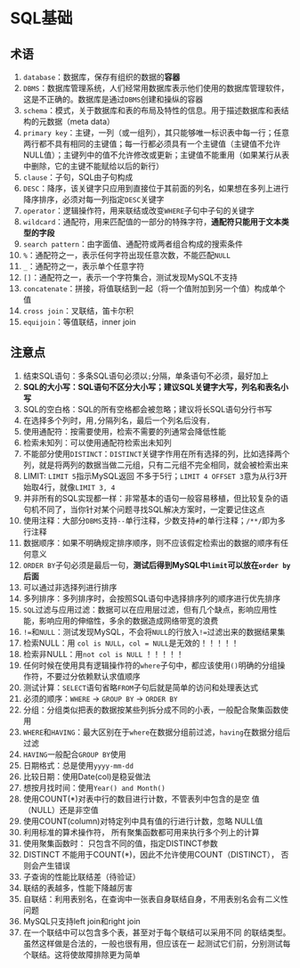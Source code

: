# SQL基础

## 术语

1. `database`：数据库，保存有组织的数据的**容器**
2. `DBMS`：数据库管理系统，人们经常用数据库表示他们使用的数据库管理软件，这是不正确的。数据库是通过`DBMS`创建和操纵的容器
3. `schema`：模式，关于数据库和表的布局及特性的信息。用于描述数据库和表结构的元数据（meta data）
4. `primary key`：主键，一列（或一组列），其只能够唯一标识表中每一行；任意两行都不具有相同的主键值；每一行都必须具有一个主键值（主键值不允许NULL值）；主键列中的值不允许修改或更新；主键值不能重用（如果某行从表中删除，它的主键不能赋给以后的新行）
5. `clause`：子句，SQL由子句构成
6. `DESC`：降序，该关键字只应用到直接位于其前面的列名，如果想在多列上进行降序排序，必须对每一列指定`DESC`关键字
7. `operator`：逻辑操作符，用来联结或改变`WHERE`子句中子句的关键字
8. `wildcard`：通配符，用来匹配值的一部分的特殊字符，**通配符只能用于文本类型的字段**
9. `search pattern`：由字面值、通配符或两者组合构成的搜索条件
10. `%`：通配符之一，表示任何字符出现任意次数，不能匹配`NULL`
11. `_`：通配符之一，表示单个任意字符
12. `[]`：通配符之一，表示一个字符集合，测试发现MySQL不支持
13. `concatenate`：拼接，将值联结到一起（将一个值附加到另一个值）构成单个值
14. `cross join`：叉联结，笛卡尔积
15. `equijoin`：等值联结，inner join

## 注意点

1. 结束SQL语句：多条SQL语句必须以`;`分隔，单条语句不必须，最好加上
2. **SQL的大小写：SQL语句不区分大小写；建议SQL关键字大写，列名和表名小写**
3. SQL的空白格：SQL的所有空格都会被忽略；建议将长SQL语句分行书写
4. 在选择多个列时，用`,`分隔列名，最后一个列名后没有`,`
5. 使用通配符：按需要使用，检索不需要的列通常会降低性能
6. 检索未知列：可以使用通配符检索出未知列
7. 不能部分使用`DISTINCT`：`DISTINCT`关键字作用在所有选择的列，比如选择两个列，就是将两列的数据当做二元组，只有二元组不完全相同，就会被检索出来
8. LIMIT: `LIMIT 5`指示MySQL返回 不多于5行；`LIMIT 4 OFFSET 3`意为从行3开始取4行，就像`LIMIT 3, 4`
9. 并非所有的SQL实现都一样：非常基本的语句一般容易移植，但比较复杂的语句机不同了，当你针对某个问题寻找SQL解决方案时，一定要记住这点
10. 使用注释：大部分`DBMS`支持`--`单行注释，少数支持`#`的单行注释；`/**/`即为多行注释
11. 数据顺序：如果不明确规定排序顺序，则不应该假定检索出的数据的顺序有任何意义
12. `ORDER BY`子句必须是最后一句，**测试后得到MySQL中`limit`可以放在`order by`后面**
13. 可以通过非选择列进行排序
14. 多列排序：多列排序时，会按照SQL语句中选择排序列的顺序进行优先排序
15. `SQL`过滤与应用过滤：数据可以在应用层过滤，但有几个缺点，影响应用性能，影响应用的伸缩性，多余的数据造成网络带宽的浪费
16. `!=`和`NULL`：测试发现MySQL，不会将`NULL`的行放入`!=`过滤出来的数据结果集
17. 检索NULL：用 `col is NULL`，`col = NULL`是无效的！！！！！
18. 检索非NULL：用`not col is NULL` ！！！！！
19. 任何时候在使用具有逻辑操作符的`where`子句中，都应该使用`()`明确的分组操作符，不要过分依赖默认求值顺序
20. 测试计算：`SELECT`语句省略`FROM`子句后就是简单的访问和处理表达式
21. 必须的顺序：`WHERE` -> `GROUP BY` -> `ORDER BY`
22. 分组：分组类似把表的数据按某些列拆分成不同的小表，一般配合聚集函数使用
23. `WHERE`和`HAVING`：最大区别在于`where`在数据分组前过滤，`having`在数据分组后过滤
24. `HAVING`一般配合`GROUP BY`使用
25. 日期格式：总是使用`yyyy-mm-dd`
26. 比较日期：使用Date(col)是稳妥做法
27. 想按月找时间：使用`Year() and Month()`
28. 使用COUNT(*)对表中行的数目进行计数，不管表列中包含的是空 值（NULL）还是非空值
29. 使用COUNT(column)对特定列中具有值的行进行计数，忽略 NULL值
30. 利用标准的算术操作符， 所有聚集函数都可用来执行多个列上的计算
31. 使用聚集函数时： 只包含不同的值，指定DISTINCT参数
32. DISTINCT 不能用于COUNT(*)，因此不允许使用COUNT（DISTINCT）， 否则会产生错误
33. 子查询的性能比联结差（待验证）
34. 联结的表越多，性能下降越厉害
35. 自联结：利用表别名，在查询中一张表自身联结自身，不用表别名会有二义性问题
36. MySQL只支持left join和right join
37. 在一个联结中可以包含多个表，甚至对于每个联结可以采用不同 的联结类型。虽然这样做是合法的，一般也很有用，但应该在一 起测试它们前，分别测试每个联结。这将使故障排除更为简单

